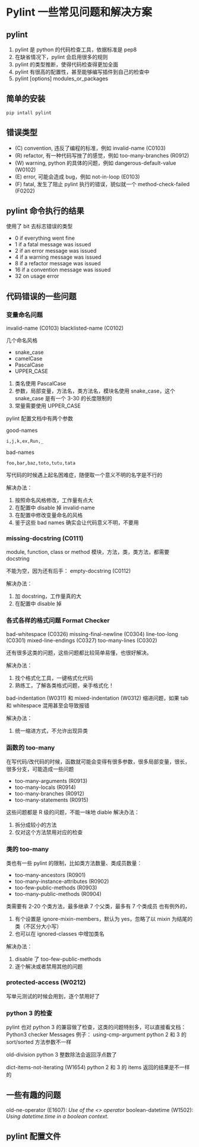 # Pylint 一些常见问题和解决方案

## pylint
1. pylint 是 python 的代码检查工具，依据标准是 pep8
2. 在缺省情况下，pylint 会启用很多的规则
3. pylint 的类型推断，使得代码检查得更加全面
3. pylint 有很高的配置性，甚至能够编写插件到自己的检查中
4. pylint [options] modules_or_packages

## 简单的安装

    pip intall pylint

## 错误类型
- (C) convention, 违反了编程的标准，例如 invalid-name (C0103)
- (R) refactor, 有一种代码写挫了的感觉，例如 too-many-branches (R0912)
- (W) warning, python 的具体的问题，例如 dangerous-default-value (W0102)
- (E) error, 可能会造成 bug，例如 not-in-loop (E0103)
- (F) fatal, 发生了阻止 pylint 执行的错误，貌似就一个 method-check-failed (F0202)

## pylint 命令执行的结果
使用了 bit 去标志错误的类型

- 0 if everything went fine
- 1 if a fatal message was issued
- 2 if an error message was issued
- 4 if a warning message was issued
- 8 if a refactor message was issued
- 16 if a convention message was issued
- 32 on usage error

## 代码错误的一些问题

### 变量命名问题

invalid-name (C0103)
blacklisted-name (C0102)

几个命名风格
- snake_case
- camelCase
- PascalCase
- UPPER_CASE

1. 类名使用 PascalCase
2. 参数，局部变量，方法名，类方法名，模块名使用 snake_case，这个 snake_case 是有一个 3-30 的长度限制的
3. 常量需要使用 UPPER_CASE

pylint 配置文档中有两个参数

good-names

    i,j,k,ex,Run,_
bad-names

    foo,bar,baz,toto,tutu,tata
写代码的时候遇上起名困难症，随便取一个意义不明的名字是不行的

解决办法：
1. 按照命名风格修改，工作量有点大
2. 在配置中 disable 掉 invalid-name
3. 在配置中修改变量命名的风格
3. 鉴于这些 bad names 确实会让代码意义不明，不要用

### missing-docstring (C0111)
module, function, class or method
模块，方法，类，类方法，都需要 docstring

不能为空，因为还有后手：
empty-docstring (C0112)

解决办法：
1. 加 docstring，工作量真的大
2. 在配置中 disable 掉

### 各式各样的格式问题 Format Checker
bad-whitespace (C0326)
missing-final-newline (C0304)
line-too-long (C0301)
mixed-line-endings (C0327)
too-many-lines (C0302)

还有很多这类的问题，这些问题都比较简单易懂，也很好解决。

解决办法：
1. 找个格式化工具，一键格式化代码
2. 熟练工，了解各类格式问题，亲手格式化！

bad-indentation (W0311) 和 mixed-indentation (W0312)
缩进问题，如果 tab 和 whitespace 混用甚至会导致报错

解决办法：
1. 统一缩进方式，不允许出现异类

### 函数的 too-many
在写代码/改代码的时候，函数就可能会变得有很多参数，很多局部变量，很长，很多分支，可能造成一些问题
- too-many-arguments (R0913)
- too-many-locals (R0914)
- too-many-branches (R0912)
- too-many-statements (R0915)

这些问题都是 R 级的问题，不能一味地 diable
解决办法：
1. 拆分成较小的方法
2. 仅对这个方法禁用对应的检查

### 类的 too-many
类也有一些 pylint 的限制，比如类方法数量、类成员数量：
- too-many-ancestors (R0901)
- too-many-instance-attributes (R0902)
- too-few-public-methods (R0903)
- too-many-public-methods (R0904)

类需要有 2-20 个类方法，最多继承 7 个父类，最多有 7 个类成员
也有例外的，
1. 有个设置是 ignore-mixin-members，默认为 yes，忽略了以 mixin 为结尾的类（不区分大小写）
2. 也可以在 ignored-classes 中增加类名

解决办法：
1. disable 了 too-few-public-methods
2. 逐个解决或者禁用其他的问题

### protected-access (W0212)

写单元测试的时候会用到，逐个禁用好了

### python 3 的检查
pylint 也对 python 3 的兼容做了检查，这类的问题特别多，可以直接看文档：Python3 checker Messages
例子：
using-cmp-argument
python 2 和 3 的 sort/sorted 方法参数不一样

old-division
python 3 整数除法会返回浮点数了

dict-items-not-iterating (W1654)
python 2 和 3 的 items 返回的结果是不一样的

## 一些有趣的问题

old-ne-operator (E1607): *Use of the <> operator*
boolean-datetime (W1502): *Using datetime.time in a boolean context.*

## pylint 配置文件
